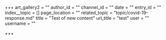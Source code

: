 +++
art_gallery2 = ""
author_id = ""
channel_id = ""
date = ""
entry_id = ""
index__topic = []
page_location = ""
related_topic = "topic/covid-19-response.md"
title = "Test of new content"
url_title = "test"
user = ""
username = ""

+++
